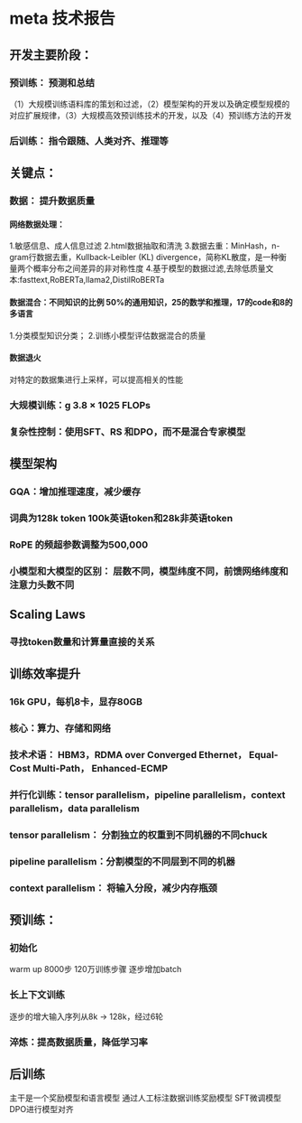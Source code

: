 # meta 技术报告

## 开发主要阶段：
### 预训练： 预测和总结
（1）大规模训练语料库的策划和过滤，（2）模型架构的开发以及确定模型规模的对应扩展规律，（3）大规模高效预训练技术的开发，以及（4）预训练方法的开发
### 后训练： 指令跟随、人类对齐、推理等

## 关键点：
### 数据： 提升数据质量
#### 网络数据处理： 
1.敏感信息、成人信息过滤
2.html数据抽取和清洗
3.数据去重：MinHash，n-gram行数据去重，Kullback-Leibler (KL) divergence，简称KL散度，是一种衡量两个概率分布之间差异的非对称性度
4.基于模型的数据过滤,去除低质量文本:fasttext,RoBERTa,llama2,DistilRoBERTa
#### 数据混合：不同知识的比例 50%的通用知识，25的数学和推理，17的code和8的多语言
1.分类模型知识分类；
2.训练小模型评估数据混合的质量
#### 数据退火
对特定的数据集进行上采样，可以提高相关的性能
### 大规模训练：g 3.8 × 1025 FLOPs
### 复杂性控制：使用SFT、RS 和DPO，而不是混合专家模型

## 模型架构
### GQA：增加推理速度，减少缓存
### 词典为128k token 100k英语token和28k非英语token
### RoPE 的频超参数调整为500,000
### 小模型和大模型的区别： 层数不同，模型纬度不同，前馈网络纬度和注意力头数不同

## Scaling Laws
### 寻找token数量和计算量直接的关系

## 训练效率提升
### 16k GPU，每机8卡，显存80GB
### 核心：算力、存储和网络
### 技术术语： HBM3，RDMA over Converged Ethernet， Equal-Cost Multi-Path， Enhanced-ECMP 
### 并行化训练：tensor parallelism，pipeline parallelism，context parallelism，data parallelism
### tensor parallelism： 分割独立的权重到不同机器的不同chuck
### pipeline parallelism：分割模型的不同层到不同的机器
### context parallelism： 将输入分段，减少内存瓶颈

## 预训练：
### 初始化
warm up 8000步
120万训练步骤
逐步增加batch
### 长上下文训练
逐步的增大输入序列从8k -> 128k，经过6轮
### 淬炼：提高数据质量，降低学习率

## 后训练
主干是一个奖励模型和语言模型
通过人工标注数据训练奖励模型
SFT微调模型
DPO进行模型对齐

